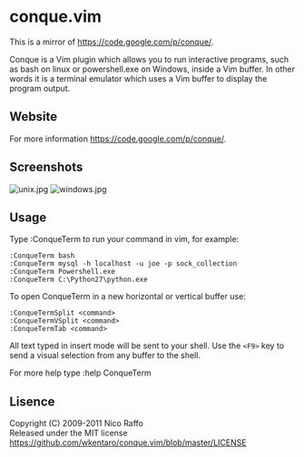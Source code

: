 conque.vim
===
This is a mirror of https://code.google.com/p/conque/.

Conque is a Vim plugin which allows you to run interactive programs, such as bash on linux or powershell.exe on Windows, inside a Vim buffer. In other words it is a terminal emulator which uses a Vim buffer to display the program output.


Website
---

For more information https://code.google.com/p/conque/.

Screenshots
---


![unix.jpg](http://conque.googlecode.com/svn/wiki/screenshot/unix.jpg)
![windows.jpg](http://conque.googlecode.com/svn/wiki/screenshot/windows.jpg)


Usage
---
Type :ConqueTerm <command> to run your command in vim, for example:

```vim
:ConqueTerm bash
:ConqueTerm mysql -h localhost -u joe -p sock_collection
:ConqueTerm Powershell.exe
:ConqueTerm C:\Python27\python.exe
```

To open ConqueTerm in a new horizontal or vertical buffer use:

```vim
:ConqueTermSplit <command>
:ConqueTermVSplit <command>
:ConqueTermTab <command>
```

All text typed in insert mode will be sent to your shell.
Use the `<F9>` key to send a visual selection from any buffer to the shell.

For more help type :help ConqueTerm

Lisence
---
Copyright (C) 2009-2011 Nico Raffo  
Released under the MIT license  
https://github.com/wkentaro/conque.vim/blob/master/LICENSE
